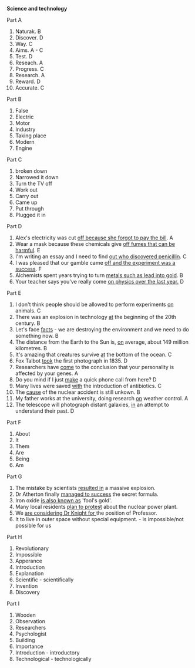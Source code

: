 **Science and technology**

Part A
1. Naturak. B
2. Discover. D
3. Way. C
4. Aims. A - C
5. Test. D
6. Reseach. A
7. Progress. C
8. Research. A
9. Reward. D
10. Accurate. C

Part B
1. False
2. Electric
3. Motor
4. Industry
5. Taking place
6. Modern
7. Engine

Part C
1. broken down
2. Narrowed it down 
3. Turn the TV off
4. Work out
5. Carry out
6. Came up
7. Put through
8. Plugged it in

Part D
1. Alex's electricity was cut <u>off because she forgot to pay the bill</u>. A
2. Wear a mask because these chemicals give <u>off fumes that can be harmful</u>. E
3. I'm writing an essay and I need to find <u>out who discovered penicillin</u>. C
4. I was pleased that our gamble came <u>off and the experiment was a success</u>. F
5. Alchemists spent years trying to turn <u>metals such as lead into gold</u>. B
6. Your teacher says you've really come <u>on physics over the last year.</u> D

Part E
1. I don't think people should be allowed to perform experiments <u>on</u> animals. C
2. There was an explosion in technology <u>at</u> the beginning of the 20th century. B
3. Let's face <u>facts</u> - we are destroying the environment and we need to do something now. B
4. The distance from the Earth to the Sun is, <u>on</u> average, about 149 million kilometres. B
5. It's amazing that creatures survive <u>at</u> the bottom of the ocean. C
6. Fox Talbot <u>took</u> the first photograph in 1835. D
7. Researchers have <u>come</u> to the conclusion that your personality is affected by your genes. A
8. Do you mind if I just <u>make</u> a quick phone call from here? D
9. Many lives were saved <u>with</u> the introduction of antibiotics. C
10. The <u>cause</u> of the nuclear accident is still unkown. B
11. My father works at the university, doing research <u>on</u> weather control. A
12. The telescope will photograph distant galaxies, <u>in</u> an attempt to understand their past. D

Part F
1. About
2. It
3. Them
4. Are
5. Being
6. Am

Part G
1. The mistake by scientists <u>resulted in</u> a massive explosion.
2. Dr Atherton finally <u>managed to success</u> the secret formula.
3. Iron oxide <u>is also known as</u> 'fool's gold'.
4. Many local residents <u>plan to protest</u> about the nuclear power plant.
5. We <u>are considering Dr Knight for </u> the position of Professor.
6. It <u></u> to live in outer space without special equipment. - is impossible/not possible for us

Part H
1. Revolutionary
2. Impossible
3. Apperance
4. Introduction
5. Explanation
5. Scientific - scientifically
6. Invention
7. Discovery

Part I
1. Wooden
2. Observation
3. Researchers
4. Psychologist
5. Building
6. Importance
7. Introduction - introductory
8. Technological - technologically